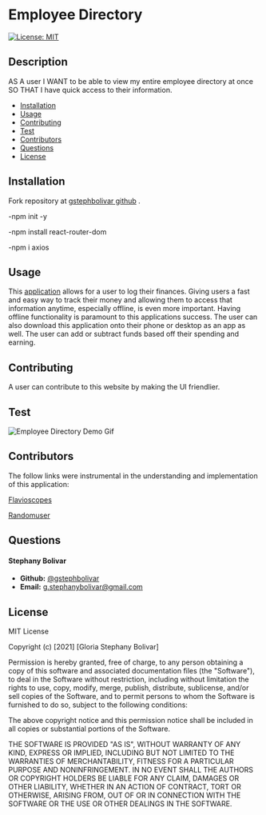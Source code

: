 # Employee Directory

[![License: MIT](https://img.shields.io/badge/License-MIT-yellow.svg)](https://opensource.org/licenses/MIT)

## Description

AS A user 
I WANT to be able to view my entire employee directory at once
SO THAT I have quick access to their information.


* [Installation](#installation)
* [Usage](#usage)
* [Contributing](#usage)
* [Test](#test)
* [Contributors](#contributors)
* [Questions](#questions)
* [License](#license)

## Installation

Fork repository at [gstephbolivar github](https://github.com/gstephbolivar/employee-directory) .

-npm init -y

-npm install react-router-dom

-npm i axios

## Usage

This [application](https://gstephbolivar.github.io/employee-directory/#/) allows for a user to log their finances. Giving users a fast and easy way to track their money and allowing them to access that information anytime, especially offline, is even more important. Having offline functionality is paramount to this applications success. The user can also download this application onto their phone or desktop as an app as well. The user can add or subtract funds based off their spending and earning. 

## Contributing

A user can contribute to this website by making the UI friendlier. 

## Test

![Employee Directory Demo Gif]()

## Contributors

The follow links were instrumental in the understanding and implementation of this application:

[Flavioscopes](https://flaviocopes.com/how-to-sort-array-of-objects-by-property-javascript/)

[Randomuser](https://randomuser.me/documentation#intro)

## Questions

####  **Stephany Bolivar** 
*  **Github:** [@gstephbolivar](https://github.com/gstephbolivar)
*  **Email:** [g.stephanybolivar@gmail.com](g.stephanybolivar@gmail.com)

## License

MIT License

Copyright (c) [2021] [Gloria Stephany Bolivar]

Permission is hereby granted, free of charge, to any person obtaining a copy
of this software and associated documentation files (the "Software"), to deal
in the Software without restriction, including without limitation the rights
to use, copy, modify, merge, publish, distribute, sublicense, and/or sell
copies of the Software, and to permit persons to whom the Software is
furnished to do so, subject to the following conditions:

The above copyright notice and this permission notice shall be included in all
copies or substantial portions of the Software.

THE SOFTWARE IS PROVIDED "AS IS", WITHOUT WARRANTY OF ANY KIND, EXPRESS OR
IMPLIED, INCLUDING BUT NOT LIMITED TO THE WARRANTIES OF MERCHANTABILITY,
FITNESS FOR A PARTICULAR PURPOSE AND NONINFRINGEMENT. IN NO EVENT SHALL THE
AUTHORS OR COPYRIGHT HOLDERS BE LIABLE FOR ANY CLAIM, DAMAGES OR OTHER
LIABILITY, WHETHER IN AN ACTION OF CONTRACT, TORT OR OTHERWISE, ARISING FROM,
OUT OF OR IN CONNECTION WITH THE SOFTWARE OR THE USE OR OTHER DEALINGS IN THE
SOFTWARE.
